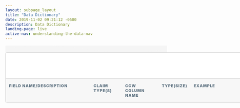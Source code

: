 ```yaml
---
layout: subpage_layout
title: "Data Dictionary"
date: 2019-11-02 09:21:12 -0500
description: Data Dictionary
landing-page: live
active-nav: understanding-the-data-nav
---
```


<style>
  .data-table-wrapper {
    background-color: white;
    border: 1px solid #cccccc;
    border-radius: 7px;
    padding: 2px;
  }

  table {
    background-color: #f5f5f5;
  }

  table.data-table {
    display: block;
    overflow-x: auto;
  }

  table thead {
    font-size: 12px;
    text-transform: uppercase;
    color: #748999;
    letter-spacing: 1px;
    background-color: #f7f7f7;
  }

  table tbody {
    font-size: 14px;
  }

  table thead tr:first-child th {
    padding: 20px;
  }

  table thead tr:last-child {
    border-color: #cccccc;
    border-top: 1px solid;
    border-bottom: 1px solid;
  }

  table .top-header :last-child {
    color: #4e5b6b;
    font-style: italic;
    font-size: 13px;
    font-weight: lighter;
    text-align: right;
  }

  table .top-header {
    color: black;
    background-color: white;
    font-size: 18px;
    letter-spacing: 0.5px;

  }

  table .top-header th {
    padding: 20px 5px;
  }

  table tbody tr td,
  table thead tr th {
    padding: 5px 10px;
  }



  table tbody tr td.section-header a {
    display: block;
  }

  table tbody tr td.section-header a::before {
    content: '';
    display: block;
    position: relative;
    width: 0;
    height: 5em;
    margin-top: -5em
  }

  .bg-light-grey {
    background-color: #f5f5f5;
  }

  #index {
    margin: auto;
  }

  #index a {
    color: #6c7b8d;
  }

  .sticky {
    position: fixed;
    top: 90px;
    left: 5%;
  }

  #scroll-to-top {
    position: fixed;
    bottom: 20px;
    right: 20px;
    z-index: 2;
    background-color: #323A45;
    padding: 16px;
    border-radius: 50%;
    padding: 13px 17px;
    color: white;
    cursor: pointer;
    display: none;
  }

  .show {
    display: block !important;
  }

  .data-dictionary__wrapper {
    width: 90vw;
    margin: 0 auto;
    background-color: white;
    border-radius: 5px;
    border: 1px solid #CCCCCC;
  }

  .header-meta-data {
    display: flex;
    align-items: center;
    padding: 10px 20px;
    height: 60px;
    border-bottom: 1px solid #CCCCCC;
  }

  .header-meta-data .definition-count {
    font-size: 20px;
    font-weight: 600;
  }

  .column-headers {
    text-transform: uppercase;
    display: flex;
    font-size: 13px;
    background-color: #F7F7F7;
    font-weight: 900;
    font-size: 12px;
    line-height: 15px;
    letter-spacing: 1px;
    text-transform: uppercase;
    color: #667987;
  }

  .column-headers>div {
    padding: 15px 10px;
  }

  .section-title {
    font-family: 'Montserrat';
    font-style: normal;
    background-color: #727f8f;
    font-size: 12px;
    line-height: 14px;
    font-weight: 700;
    letter-spacing: 1px;
    color: white;
    text-align: left;
    padding: 10px 15px;
    text-transform: uppercase
  }

  .column-headers .field-name-desc {
    width: 31%;
  }

  .claim-type {
    width: 10%;
  }

  .ccw-column-name {
    width: 12%;
  }

  .type-size {
    width: 10%;
  }

  .example {
    width: 34%;
    padding: 15px;
  }

  .definition {
    display: flex;
  }

  .definition-example__wrapper {
    display: flex;
  }

  .definition-example__wrapper .example {
    width: 37%;
    display: flex;
    margin: 0;
  }

  .definition-example__wrapper .example .number-marker {
    margin-left: -15px;
  }

  .number-marker {
    display: inline-flex;
    width: 20px;
    height: 20px;
    background-color: #0179C9;
    color: white;
    border-radius: 10px;
    justify-content: center;
    align-items: center;
    font-size: 12px;
    letter-spacing: -1px;
  }

  .definition__wrapper {
    display: block;
    width: 63%;
  }

  .definition__wrapper>div:not(:nth-child(1)) {
    border-top: 1px solid #CCCCCC;
  }

  .definition>div {
    padding: 15px;
  }

  .definition .field-name-desc__wrapper {
    width: 49%;
    margin-left: 15px;
  }

  .definition .field-name-desc__wrapper .field-name {
    font-weight: bold;
  }

  .definition .field-name-desc__wrapper .field-name .number-marker {
    margin-left: -25px;
    position: absolute;
  }

  .definition .claim-type {
    width: 16%;
  }

  .definition .ccw-column-name {
    width: 19%;
  }

  .definition .type-size {
    width: 16%;
  }

  .blue-highlight {
    background-color: #BBEFFF;
  }

  .red-highlight {
    background-color: #FFCACD;
  }
</style>

<script src="assets/js/data-dictionary-parser.js"></script>

<section class="bg-light-grey page-section py-5" role="main" id="Top">
  <svg class="shape-divider" preserveAspectRatio="xMidYMin slice" version="1.1" xmlns="http://www.w3.org/2000/svg"
    xmlns:xlink="http://www.w3.org/1999/xlink" x="0px" y="0px" viewBox="0 0 1034.2 43.8"
    style="enable-background:new 0 0 1034.2 43.8;" xml:space="preserve" alt="divider">
    <path fill="#f5f5f5" d="M0,21.3c0,0,209.3-48,517.1,0s517.1,0,517.1,0v22.5H0V21.3z" />
  </svg>
  <div class='data-dictionary__wrapper'>
    <div class='header'>
      <div class='header-meta-data'>
        <div class='definition-count'></div>
      </div>
      <div class='column-headers'>
        <div class='field-name-desc'>field name/description</div>
        <div class='claim-type'>claim type(s)</div>
        <div class='ccw-column-name'>ccw column name</div>
        <div class='type-size'>type(size)</div>
        <div class='example'>example</div>
      </div>
    </div>
    <div id="data_dictionary"></div>
  </div>
</section>